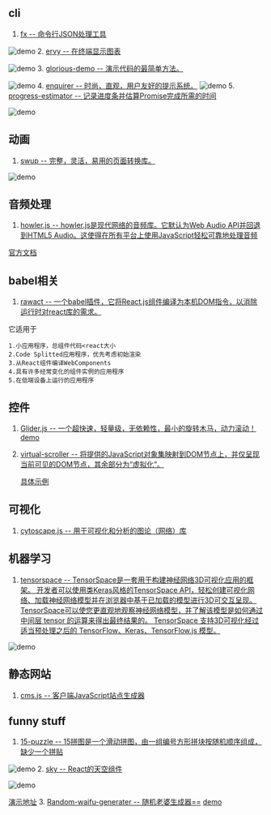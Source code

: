 ## cli
1. [fx -- 命令行JSON处理工具](https://github.com/antonmedv/fx)

![demo](https://user-images.githubusercontent.com/141232/47933350-f0f22900-df06-11e8-9cf2-88492c1be774.gif)
2. [ervy -- 在终端显示图表](https://github.com/chunqiuyiyu/ervy)

![demo](https://github.com/chunqiuyiyu/ervy/raw/master/site/imgs/bar.png)
3. [glorious-demo -- 演示代码的最简单方法。](https://github.com/glorious-codes/glorious-demo)

![demo](https://user-images.githubusercontent.com/4738687/44633197-01fa4900-a95e-11e8-9b53-66e9043e2533.gif)
4. [enquirer -- 时尚，直观，用户友好的提示系统。](https://github.com/enquirer/enquirer)
![demo](https://github.com/enquirer/enquirer/raw/master/media/survey-prompt.gif)
5. [progress-estimator -- 记录进度条并估算Promise完成所需的时间](https://github.com/bvaughn/progress-estimator)

![demo](https://user-images.githubusercontent.com/29597/48986949-474e2400-f0cf-11e8-86d7-d201f8ad8eca.gif)
## 动画
1. [swup -- 完整，灵活，易用的页面转换库。](https://github.com/gmrchk/swup)

![demo](https://gmrchk.github.io/swup-gia-demo/)
## 音频处理
1. [howler.js -- howler.js是现代网络的音频库。它默认为Web Audio API并回退到HTML5 Audio。这使得在所有平台上使用JavaScript轻松可靠地处理音频](https://github.com/goldfire/howler.js)

[官方文档](https://howlerjs.com/)
## babel相关
1. [rawact -- 一个babel插件，它将React.js组件编译为本机DOM指令，以消除运行时对react库的需求。](https://github.com/sokra/rawact)

它适用于
```
1.小应用程序，总组件代码<react大小
2.Code Splitted应用程序，优先考虑初始渲染
3.从React组件编译WebComponents
4.具有许多经常变化的组件实例的应用程序
5.在低端设备上运行的应用程序
```
## 控件
1. [Glider.js -- 一个超快速，轻量级，无依赖性，最小的旋转木马，动力滚动！](https://github.com/NickPiscitelli/Glider.js)
    [demo](https://nickpiscitelli.github.io/Glider.js/)
2. [virtual-scroller -- <virtual-scroller>将提供的JavaScript对象集映射到DOM节点上，并仅呈现当前可见的DOM节点，其余部分为“虚拟化”。](https://github.com/valdrinkoshi/virtual-scroller)

    [具体示例](https://github.com/valdrinkoshi/virtual-scroller/blob/master/demo/scrolling.html)
## 可视化
1. [cytoscape.js -- 用于可视化和分析的图论（网络）库](https://github.com/cytoscape/cytoscape.js)
## 机器学习
1. [tensorspace -- TensorSpace是一套用于构建神经网络3D可视化应用的框架。 开发者可以使用类Keras风格的TensorSpace API，轻松创建可视化网络、加载神经网络模型并在浏览器中基于已加载的模型进行3D可交互呈现。 TensorSpace可以使您更直观地观察神经网络模型，并了解该模型是如何通过中间层 tensor 的运算来得出最终结果的。 TensorSpace 支持3D可视化经过适当预处理之后的 TensorFlow、Keras、TensorFlow.js 模型。](https://github.com/tensorspace-team/tensorspace)

![demo](https://camo.githubusercontent.com/c96fae60bd3f4214484f8516215caf40b5403952/68747470733a2f2f7261772e6769746861636b2e636f6d2f74656e736f7273706163652d7465616d2f74656e736f7273706163652f6d61737465722f6173736574732f74656e736f7273706163655f6c656e65742e676966)
## 静态网站
1. [cms.js -- 客户端JavaScript站点生成器](https://github.com/chrisdiana/cms.js)
## funny stuff
1. [15-puzzle -- 15拼图是一个滑动拼图，由一组编号方形拼块按随机顺序组成，缺少一个拼贴](https://github.com/imshubhamsingh/15-puzzle)

![demo](https://raw.githubusercontent.com/imshubhamsingh/15-puzzle/master/screenshots/1.png)
2. [sky -- React的天空组件](https://github.com/lucagez/sky)

![demo](https://github.com/lucagez/sky/raw/master/gif/sky-gif.gif)

[演示地址](https://codepen.io/lucagez/full/oQoRyK/)
3. [Random-waifu-generater -- 随机老婆生成器==](https://github.com/reed-chan/Random-waifu-generater)
[demo](https://reed-chan.github.io/Random-waifu-generater/)